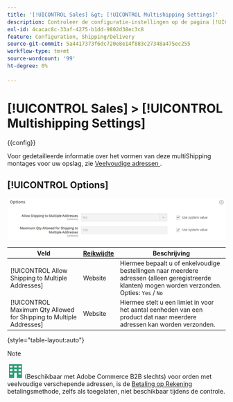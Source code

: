 ```yaml
---
title: '[!UICONTROL Sales] &gt; [!UICONTROL Multishipping Settings]'
description: Controleer de configuratie-instellingen op de pagina [!UICONTROL Sales] &gt; [!UICONTROL Multishipping Settings] van Commerce Admin.
exl-id: 4cacac8c-33af-4275-b1dd-9802d38ec3c8
feature: Configuration, Shipping/Delivery
source-git-commit: 5a4417373f6dc720e8e14f883c27348a475ec255
workflow-type: tm+mt
source-wordcount: '99'
ht-degree: 0%

---
```


# [!UICONTROL Sales] > [!UICONTROL Multishipping Settings]

{{config}}

Voor gedetailleerde informatie over het vormen van deze multiShipping montages voor uw opslag, zie [ Veelvoudige adressen ](../../stores-purchase/shipping-settings.md#multiple-addresses).

## [!UICONTROL Options]

![ Opties ](./assets/multishipping-settings-options.png)<!-- zoom -->

<!-- [Options](https://experienceleague.adobe.com/en/docs/commerce-admin/stores-sales/delivery/shipping-settings#multiple-addresses) -->

| Veld | [ Reikwijdte ](../../getting-started/websites-stores-views.md#scope-settings) | Beschrijving |
|--- |--- |--- |
| [!UICONTROL Allow Shipping to Multiple Addresses] | Website | Hiermee bepaalt u of enkelvoudige bestellingen naar meerdere adressen (alleen geregistreerde klanten) mogen worden verzonden. Opties: `Yes` / `No` |
| [!UICONTROL Maximum Qty Allowed for Shipping to Multiple Addresses] | Website | Hiermee stelt u een limiet in voor het aantal eenheden van een product dat naar meerdere adressen kan worden verzonden. |

{style="table-layout:auto"}

>[!NOTE]
>
>![ Adobe Commerce B2B ](../../assets/b2b.svg) (Beschikbaar met Adobe Commerce B2B slechts) voor orden met veelvoudige verschepende adressen, is de [ Betaling op Rekening ](../../b2b/enable-basic-features.md#configure-payment-on-account) betalingsmethode, zelfs als toegelaten, niet beschikbaar tijdens de controle.
